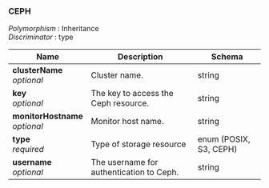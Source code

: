 
<a name="ceph"></a>
### CEPH
*Polymorphism* : Inheritance  
*Discriminator* : type


|Name|Description|Schema|
|---|---|---|
|**clusterName**  <br>*optional*|Cluster name.|string|
|**key**  <br>*optional*|The key to access the Ceph resource.|string|
|**monitorHostname**  <br>*optional*|Monitor host name.|string|
|**type**  <br>*required*|Type of storage resource|enum (POSIX, S3, CEPH)|
|**username**  <br>*optional*|The username for authentication to Ceph.|string|




